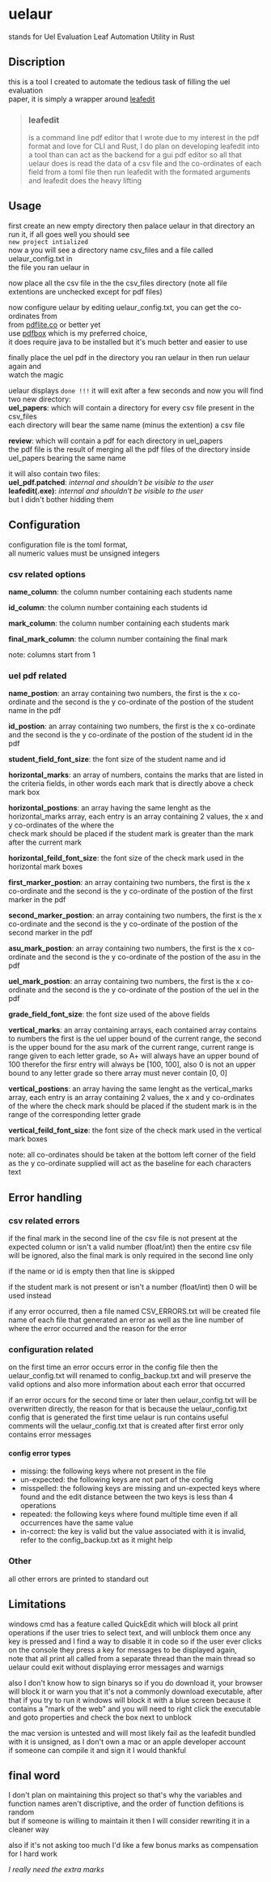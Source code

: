 # uelaur
stands for Uel Evaluation Leaf Automation Utility in Rust

## Discription
this is a tool I created to automate the tedious task of filling the uel evaluation \
paper, it is simply a wrapper around [leafedit](https://github.com/navyleaf/leafedit)
> ### leafedit
> is a command line pdf editor that I wrote due to my interest in the
> pdf format and love for CLI and Rust, I do plan on developing leafedit into a
> tool than can act as the backend for a gui pdf editor
so all that uelaur does is read the data of a csv file and the co-ordinates of each field
from a toml file then run leafedit with the formated arguments
and leafedit does the heavy lifting

## Usage
first create an new empty directory then palace uelaur in that directory an run it,
if all goes well you should see \
`new project intialized` \
now a you will see a directory name csv\_files and a file called uelaur\_config.txt in \
the file you ran uelaur in

now place all the csv file in the the csv\_files directory \(note all file extentions
are unchecked except for pdf files\)

now configure uelaur by editing uelaur\_config.txt, you can get the co-ordinates from \
from [pdflite.co](https://pdflite.co/simplified-pdf-viewer/index.html) or better yet \
use [pdfbox](https://pdfbox.apache.org/download.cgi) which is my preferred choice, \
it does require java to be installed but it's much better and easier to use

finally place the uel pdf in the directory you ran uelaur in then run uelaur again and \
watch the magic

uelaur displays `done !!!` it will exit after a few seconds and now you will find \
two new directory: \
**uel_papers**: which will contain a directory for every csv file present in the csv\_files \
each directory will bear the same name \(minus the extention\) a csv file

**review**: which will contain a pdf for each directory in uel\_papers \
the pdf file is the result of merging all the pdf files of the directory inside
uel\_papers bearing the same name

it will also contain two files: \
**uel_pdf.patched**: *internal and shouldn't be visible to the user* \
**leafedit(.exe)**: *internal and shouldn't be visible to the user* \
but I didn't bother hidding them

## Configuration

configuration file is the toml format, \
all numeric values must be unsigned integers

### csv related options
**name_column**: the column number containing each students name

**id_column**: the column number containing each students id

**mark_column**: the column number containing each students mark

**final_mark_column**: the column number containing the final mark

note: columns start from 1

### uel pdf related
**name_postion**: an array containing two  numbers, the first is the x co-ordinate
and the second is the y co-ordinate of the postion of the student name in the pdf

**id_postion**: an array containing two  numbers, the first is the x co-ordinate
and the second is the y co-ordinate of the postion of the student id in the pdf

**student_field_font_size**: the font size of the student name and id

**horizontal_marks**: an array of numbers, contains the marks that are listed in the
criteria fields, in other words each mark that is directly above a check mark box

**horizontal_postions**: an array having the same lenght as the horizontal\_marks array,
each entry is an array containing 2 values, the x and y co-ordinates of the where the \
check mark should be placed if the student mark is greater than the mark after the
current mark

**horizontal_feild_font_size**: the font size of the check mark used in the horizontal
mark boxes

**first_marker_postion**: an array containing two  numbers, the first is the x co-ordinate
and the second is the y co-ordinate of the postion of the first marker in the pdf

**second_marker_postion**: an array containing two  numbers, the first is the x co-ordinate
and the second is the y co-ordinate of the postion of the second marker in the pdf

**asu_mark_postion**: an array containing two  numbers, the first is the x co-ordinate
and the second is the y co-ordinate of the postion of the asu in the pdf

**uel_mark_postion**: an array containing two  numbers, the first is the x co-ordinate
and the second is the y co-ordinate of the postion of the uel in the pdf

**grade_field_font_size**: the font size used of the above fields

**vertical_marks**: an array containing arrays, each contained array contains to numbers
the first is the uel upper bound of the current range, the second is the upper bound for
the asu mark of the current range, current range is range given to each letter grade,
so A+ will always have an upper bound of 100 therefor the firsr entry will always be
[100, 100], also 0 is not an upper bound to any letter grade so there array must never
contain [0, 0]

**vertical_postions**: an array having the same lenght as the vertical\_marks array,
each entry is an array containing 2 values, the x and y co-ordinates of the where the
check mark should be placed if the student mark is in the range of the corresponding letter
grade

**vertical_feild_font_size**: the font size of the check mark used in the vertical
mark boxes

note: all co-ordinates should be taken at the bottom left corner of the field
as the y co-ordinate supplied will act as the baseline for each characters text

## Error handling
### csv related errors
if the final mark in the second line of the csv file is not present
at the expected column or isn't a valid number (float/int) then the entire
csv file will be ignored, also the final mark is only required in the second line only

if the name or id is empty then that line is skipped

if the student mark is not present or isn't a number (float/int) then 0 will be used instead

if any error occurred, then a file named CSV\_ERRORS.txt will be created file
name of each file that generated an error as well as the line number of where the error
occurred and the reason for the error

### configuration related
on the first time an error occurs error in the config file then the uelaur\_config.txt will
renamed to config\_backup.txt and will preserve the valid options and also more information
about each error that occurred

if an error occurs for the second time or later then uelaur\_config.txt will be overwritten
directly, the reason for that is because the uelaur\_config.txt config that is
generated the first time uelaur is run contains useful comments will the
uelaur\_config.txt that is created after first error only contains error messages

#### config error types
- missing: the following keys where not present in the file
- un-expected: the following keys are not part of the config
- misspelled: the following keys are missing and un-expected keys where found and the
edit distance between the two keys is less than 4 operations
- repeated: the following keys where found multiple time even if all occurrences have
the same value
- in-correct: the key is valid but the value associated with it is invalid,
refer to the config\_backup.txt as it might help

### Other
all other errors are printed to standard out

## Limitations
windows cmd has a feature called QuickEdit which will block all print operations if
the user tries to select text, and will unblock them once any key is pressed and I
find a way to disable it in code so if the user ever clicks on the console they press
a key for messages to be displayed again, \
note that all print all called from a separate thread than the main thread so uelaur
could exit without displaying error messages and warnigs

also I don't know how to sign binarys so if you do download it, your browser will block it
or warn you that it's not a commonly download executable, after that if you try to run
it windows will block it with a blue screen because it contains a "mark of the web" and
you will need to right click the executable and goto properties and check the box next to
unblock

the mac version is untested and will most likely fail as the leafedit bundled with it is
unsigned, as I don't own a mac or an apple developer account \
if someone can compile it and sign it I would thankful

## final word
I don't plan on maintaining this project so that's why the variables and function
names aren't discriptive, and the order of function defitions is random \
but if someone is willing to maintain it then I will consider rewriting it in a cleaner way

also if it's not asking too much I'd like a few bonus marks as compensation for I hard work


*I really need the extra marks*
